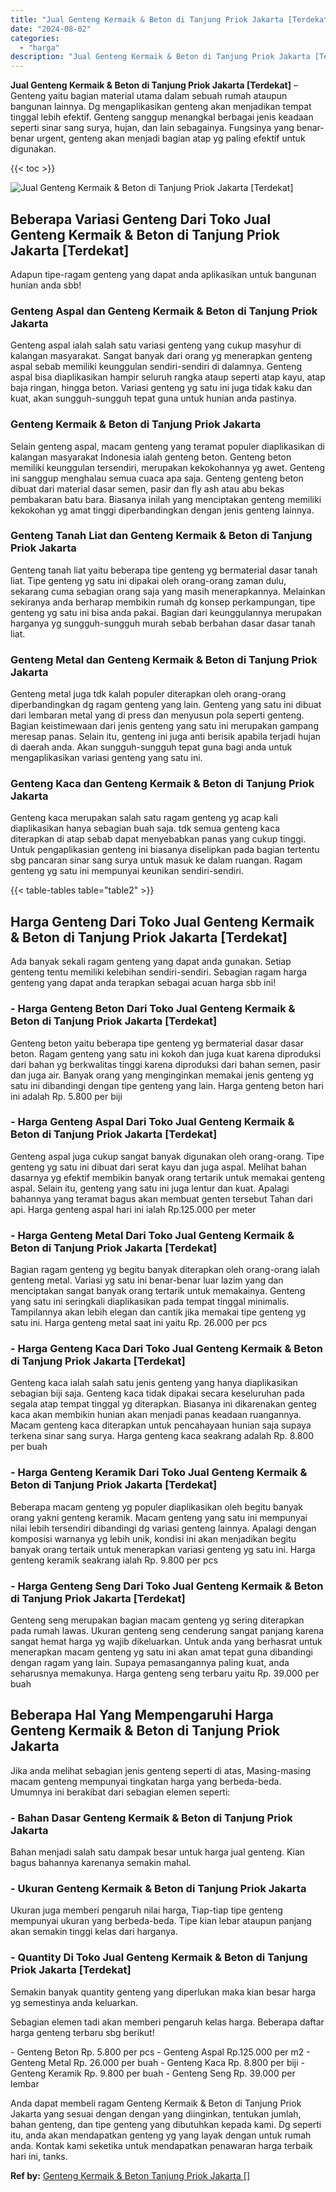 ```yaml
---
title: "Jual Genteng Kermaik & Beton di Tanjung Priok Jakarta [Terdekat]"
date: "2024-08-02"
categories: 
  - "harga"
description: "Jual Genteng Kermaik & Beton di Tanjung Priok Jakarta [Terdekat]. Anda dapat membeli ragam Genteng Kermaik & Beton di Tanjung Priok Jakarta yang sesuai denga..."
---
```


**Jual Genteng Kermaik & Beton di Tanjung Priok Jakarta \[Terdekat\]** – Genteng yaitu bagian material utama dalam sebuah rumah ataupun bangunan lainnya. Dg mengaplikasikan genteng akan menjadikan tempat tinggal lebih efektif. Genteng sanggup menangkal berbagai jenis keadaan seperti sinar sang surya, hujan, dan lain sebagainya. Fungsinya yang benar-benar urgent, genteng akan menjadi bagian atap yg paling efektif untuk digunakan.

{{< toc >}}

![Jual Genteng Kermaik & Beton di Tanjung Priok Jakarta [Terdekat]](/images/genteng-minimalis-murah21.png)

## Beberapa Variasi Genteng Dari Toko Jual Genteng Kermaik & Beton di Tanjung Priok Jakarta \[Terdekat\]

Adapun tipe-ragam genteng yang dapat anda aplikasikan untuk bangunan hunian anda sbb!

### Genteng Aspal dan Genteng Kermaik & Beton di Tanjung Priok Jakarta

Genteng aspal ialah salah satu variasi genteng yang cukup masyhur di kalangan masyarakat. Sangat banyak dari orang yg menerapkan genteng aspal sebab memiliki keunggulan sendiri-sendiri di dalamnya. Genteng aspal bisa diaplikasikan hampir seluruh rangka ataup seperti atap kayu, atap baja ringan, hingga beton. Variasi genteng yg satu ini juga tidak kaku dan kuat, akan sungguh-sungguh tepat guna untuk hunian anda pastinya.

### Genteng Kermaik & Beton di Tanjung Priok Jakarta

Selain genteng aspal, macam genteng yang teramat populer diaplikasikan di kalangan masyarakat Indonesia ialah genteng beton. Genteng beton memiliki keunggulan tersendiri, merupakan kekokohannya yg awet. Genteng ini sanggup menghalau semua cuaca apa saja. Genteng genteng beton dibuat dari material dasar semen, pasir dan fly ash atau abu bekas pembakaran batu bara. Biasanya inilah yang menciptakan genteng memiliki kekokohan yg amat tinggi diperbandingkan dengan jenis genteng lainnya.

### Genteng Tanah Liat dan Genteng Kermaik & Beton di Tanjung Priok Jakarta

Genteng tanah liat yaitu beberapa tipe genteng yg bermaterial dasar tanah liat. Tipe genteng yg satu ini dipakai oleh orang-orang zaman dulu, sekarang cuma sebagian orang saja yang masih menerapkannya. Melainkan sekiranya anda berharap membikin rumah dg konsep perkampungan, tipe genteng yg satu ini bisa anda pakai. Bagian dari keunggulannya merupakan harganya yg sungguh-sungguh murah sebab berbahan dasar dasar tanah liat.

### Genteng Metal dan Genteng Kermaik & Beton di Tanjung Priok Jakarta

Genteng metal juga tdk kalah populer diterapkan oleh orang-orang diperbandingkan dg ragam genteng yang lain. Genteng yang satu ini dibuat dari lembaran metal yang di press dan menyusun pola seperti genteng. Bagian keistimewaan dari jenis genteng yang satu ini merupakan gampang meresap panas. Selain itu, genteng ini juga anti berisik apabila terjadi hujan di daerah anda. Akan sungguh-sungguh tepat guna bagi anda untuk mengaplikasikan variasi genteng yang satu ini.

### Genteng Kaca dan Genteng Kermaik & Beton di Tanjung Priok Jakarta

Genteng kaca merupakan salah satu ragam genteng yg acap kali diaplikasikan hanya sebagian buah saja. tdk semua genteng kaca diterapkan di atap sebab dapat menyebabkan panas yang cukup tinggi. Untuk pengaplikasian genteng ini biasanya diselipkan pada bagian tertentu sbg pancaran sinar sang surya untuk masuk ke dalam ruangan. Ragam genteng yg satu ini mempunyai keunikan sendiri-sendiri.

{{< table-tables table="table2" >}}

## Harga Genteng Dari Toko Jual Genteng Kermaik & Beton di Tanjung Priok Jakarta \[Terdekat\]

Ada banyak sekali ragam genteng yang dapat anda gunakan. Setiap genteng tentu memiliki kelebihan sendiri-sendiri. Sebagian ragam harga genteng yang dapat anda terapkan sebagai acuan harga sbb ini!

### \- Harga Genteng Beton Dari Toko Jual Genteng Kermaik & Beton di Tanjung Priok Jakarta \[Terdekat\]

Genteng beton yaitu beberapa tipe genteng yg bermaterial dasar dasar beton. Ragam genteng yang satu ini kokoh dan juga kuat karena diproduksi dari bahan yg berkwalitas tinggi karena diproduksi dari bahan semen, pasir dan juga air. Banyak orang yang menginginkan memakai jenis genteng yg satu ini dibandingi dengan tipe genteng yang lain. Harga genteng beton hari ini adalah Rp. 5.800 per biji

### \- Harga Genteng Aspal Dari Toko Jual Genteng Kermaik & Beton di Tanjung Priok Jakarta \[Terdekat\]

Genteng aspal juga cukup sangat banyak digunakan oleh orang-orang. Tipe genteng yg satu ini dibuat dari serat kayu dan juga aspal. Melihat bahan dasarnya yg efektif membikin banyak orang tertarik untuk memakai genteng aspal. Selain itu, genteng yang satu ini juga lentur dan kuat. Apalagi bahannya yang teramat bagus akan membuat genten tersebut Tahan dari api. Harga genteng aspal hari ini ialah Rp.125.000 per meter

### \- Harga Genteng Metal Dari Toko Jual Genteng Kermaik & Beton di Tanjung Priok Jakarta \[Terdekat\]

Bagian ragam genteng yg begitu banyak diterapkan oleh orang-orang ialah genteng metal. Variasi yg satu ini benar-benar luar lazim yang dan menciptakan sangat banyak orang tertarik untuk memakainya. Genteng yang satu ini seringkali diaplikasikan pada tempat tinggal minimalis. Tampilannya akan lebih elegan dan cantik jika memakai tipe genteng yg satu ini. Harga genteng metal saat ini yaitu Rp. 26.000 per pcs

### \- Harga Genteng Kaca Dari Toko Jual Genteng Kermaik & Beton di Tanjung Priok Jakarta \[Terdekat\]

Genteng kaca ialah salah satu jenis genteng yang hanya diaplikasikan sebagian biji saja. Genteng kaca tidak dipakai secara keseluruhan pada segala atap tempat tinggal yg diterapkan. Biasanya ini dikarenakan genteg kaca akan membikin hunian akan menjadi panas keadaan ruangannya. Macam genteng kaca diterapkan untuk pencahayaan hunian saja supaya terkena sinar sang surya. Harga genteng kaca seakrang adalah Rp. 8.800 per buah

### \- Harga Genteng Keramik Dari Toko Jual Genteng Kermaik & Beton di Tanjung Priok Jakarta \[Terdekat\]

Beberapa macam genteng yg populer diaplikasikan oleh begitu banyak orang yakni genteng keramik. Macam genteng yang satu ini mempunyai nilai lebih tersendiri dibandingi dg variasi genteng lainnya. Apalagi dengan komposisi warnanya yg lebih unik, kondisi ini akan menjadikan begitu banyak orang tertaik untuk menerapkan variasi genteng yg satu ini. Harga genteng keramik seakrang ialah Rp. 9.800 per pcs

### \- Harga Genteng Seng Dari Toko Jual Genteng Kermaik & Beton di Tanjung Priok Jakarta \[Terdekat\]

Genteng seng merupakan bagian macam genteng yg sering diterapkan pada rumah lawas. Ukuran genteng seng cenderung sangat panjang karena sangat hemat harga yg wajib dikeluarkan. Untuk anda yang berhasrat untuk menerapkan macam genteng yg satu ini akan amat tepat guna dibandingi dengan ragam yang lain. Supaya pemasangannya paling kuat, anda seharusnya memakunya. Harga genteng seng terbaru yaitu Rp. 39.000 per buah

## Beberapa Hal Yang Mempengaruhi Harga Genteng Kermaik & Beton di Tanjung Priok Jakarta

Jika anda melihat sebagian jenis genteng seperti di atas, Masing-masing macam genteng mempunyai tingkatan harga yang berbeda-beda. Umumnya ini berakibat dari sebagian elemen seperti:

### \- Bahan Dasar Genteng Kermaik & Beton di Tanjung Priok Jakarta

Bahan menjadi salah satu dampak besar untuk harga jual genteng. Kian bagus bahannya karenanya semakin mahal.

### \- Ukuran Genteng Kermaik & Beton di Tanjung Priok Jakarta

Ukuran juga memberi pengaruh nilai harga, Tiap-tiap tipe genteng mempunyai ukuran yang berbeda-beda. Tipe kian lebar ataupun panjang akan semakin tinggi kelas dari harganya.

### \- Quantity Di Toko Jual Genteng Kermaik & Beton di Tanjung Priok Jakarta \[Terdekat\]

Semakin banyak quantity genteng yang diperlukan maka kian besar harga yg semestinya anda keluarkan.

Sebagian elemen tadi akan memberi pengaruh kelas harga. Beberapa daftar harga genteng terbaru sbg berikut!

\- Genteng Beton Rp. 5.800 per pcs - Genteng Aspal Rp.125.000 per m2 - Genteng Metal Rp. 26.000 per buah - Genteng Kaca Rp. 8.800 per biji - Genteng Keramik Rp. 9.800 per buah - Genteng Seng Rp. 39.000 per lembar

Anda dapat membeli ragam Genteng Kermaik & Beton di Tanjung Priok Jakarta yang sesuai dengan dengan yang diinginkan, tentukan jumlah, bahan genteng, dan tipe genteng yang dibutuhkan kepada kami. Dg seperti itu, anda akan mendapatkan genteng yg yang layak dengan untuk rumah anda. Kontak kami seketika untuk mendapatkan penawaran harga terbaik hari ini, tanks.

**Ref by:**  [Genteng Kermaik & Beton  Tanjung Priok Jakarta []](https://id.wikipedia.org/wiki/Genteng)
